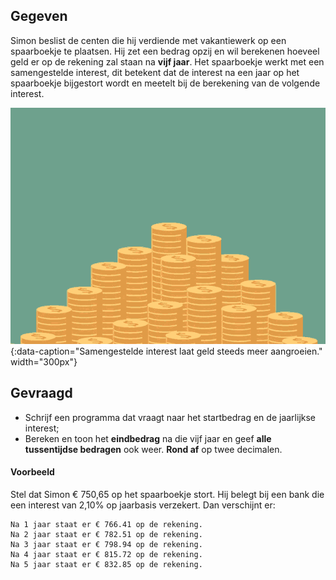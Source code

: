 ## Gegeven

Simon beslist de centen die hij verdiende met vakantiewerk op een spaarboekje te plaatsen. Hij zet een bedrag opzij en wil berekenen hoeveel geld er op de rekening zal staan na **vijf jaar**. Het spaarboekje werkt met een samengestelde interest, dit betekent dat de interest na een jaar op het spaarboekje bijgestort wordt en meetelt bij de berekening van de volgende interest.

![Samengestelde interest laat geld steeds meer aangroeien.](media/money.gif "Samengestelde interest laat geld steeds meer aangroeien."){:data-caption="Samengestelde interest laat geld steeds meer aangroeien." width="300px"}

## Gevraagd

* Schrijf een programma dat vraagt naar het startbedrag en de jaarlijkse interest;
* Bereken en toon het **eindbedrag** na die vijf jaar en geef **alle tussentijdse bedragen** ook weer. **Rond af** op twee decimalen.

#### Voorbeeld

Stel dat Simon € 750,65 op het spaarboekje stort. Hij belegt bij een bank die een interest van 2,10% op jaarbasis verzekert. Dan verschijnt er:

```
Na 1 jaar staat er € 766.41 op de rekening.
Na 2 jaar staat er € 782.51 op de rekening.
Na 3 jaar staat er € 798.94 op de rekening.
Na 4 jaar staat er € 815.72 op de rekening.
Na 5 jaar staat er € 832.85 op de rekening.
```
